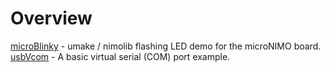 # Overview
[microBlinky](https://nimo.uk/microblinky/) - umake / nimolib flashing LED demo for the microNIMO board.\
[usbVcom](https://nimo.uk/usb-vcom/) - A basic virtual serial (COM) port example.

